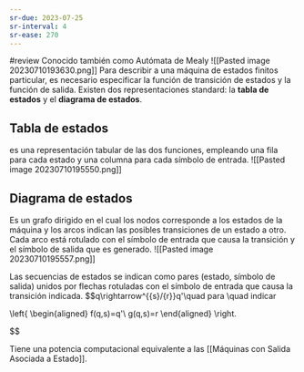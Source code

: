 ```yaml
---
sr-due: 2023-07-25
sr-interval: 4
sr-ease: 270
---
```


#review
Conocido también como Autómata de Mealy
![[Pasted image 20230710193630.png]]
 Para describir a una máquina de estados finitos particular, es necesario especificar la función de transición de estados y la función de salida. Existen dos representaciones standard: la **tabla de estados** y el **diagrama de estados**.

## Tabla de estados
es una representación tabular de las dos funciones, empleando una fila para cada estado y una columna para cada símbolo de entrada.
![[Pasted image 20230710195550.png]]

## Diagrama de estados
Es un grafo dirigido en el cual los nodos corresponde a los estados de la máquina y los arcos indican las posibles transiciones de un estado a otro. Cada arco está rotulado con el símbolo de entrada que causa la transición y el símbolo de salida que es generado.
![[Pasted image 20230710195557.png]]

Las secuencias de estados se indican como pares (estado, símbolo de salida) unidos por flechas rotuladas con el símbolo de entrada que causa la transición indicada.
$$q\rightarrow^{{s}/{r}}q'\quad para \quad indicar

\left\{
\begin{aligned}
f(q,s)=q'\\
g(q,s)=r
\end{aligned}
\right.

$$


Tiene una potencia computacional equivalente a las [[Máquinas con Salida Asociada a Estado]].